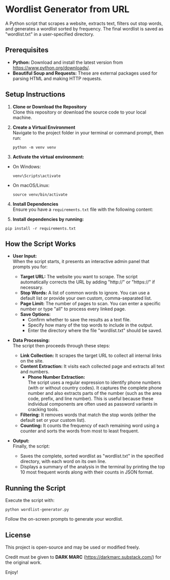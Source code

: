 # Wordlist Generator from URL

A Python script that scrapes a website, extracts text, filters out stop words, and generates a wordlist sorted by frequency. The final wordlist is saved as "wordlist.txt" in a user-specified directory.

## Prerequisites

- **Python:** Download and install the latest version from https://www.python.org/downloads/.
- **Beautiful Soup and Requests:** These are external packages used for parsing HTML and making HTTP requests.

## Setup Instructions

1. **Clone or Download the Repository**  
   Clone this repository or download the source code to your local machine.

2. **Create a Virtual Environment**  
   Navigate to the project folder in your terminal or command prompt, then run:
   ```
   python -m venv venv
   ```

4. **Activate the virtual environment:** 
- On Windows:  
  ```
  venv\Scripts\activate
  ```
- On macOS/Linux:  
  ```
  source venv/bin/activate
  ```

4. **Install Dependencies**  
Ensure you have a `requirements.txt` file with the following content:

5. **Install dependencies by running:**
  ```
  pip install -r requirements.txt
  ```

## How the Script Works

- **User Input:**  
  When the script starts, it presents an interactive admin panel that prompts you for:
  - **Target URL:** The website you want to scrape. The script automatically corrects the URL by adding "http://" or "https://" if necessary.
  - **Stop Words:** A list of common words to ignore. You can use a default list or provide your own custom, comma-separated list.
  - **Page Limit:** The number of pages to scan. You can enter a specific number or type "all" to process every linked page.
  - **Save Options:**  
    - Confirm whether to save the results as a text file.
    - Specify how many of the top words to include in the output.
    - Enter the directory where the file "wordlist.txt" should be saved.

- **Data Processing:**  
  The script then proceeds through these steps:
  - **Link Collection:** It scrapes the target URL to collect all internal links on the site.
  - **Content Extraction:** It visits each collected page and extracts all text and numbers.  
    - **Phone Number Extraction:**  
      The script uses a regular expression to identify phone numbers (with or without country codes). It captures the complete phone number and also extracts parts of the number (such as the area code, prefix, and line number). This is useful because these individual components are often used as password variants in cracking tools.
  - **Filtering:** It removes words that match the stop words (either the default set or your custom list).
  - **Counting:** It counts the frequency of each remaining word using a counter and sorts the words from most to least frequent.

- **Output:**  
  Finally, the script:
  - Saves the complete, sorted wordlist as "wordlist.txt" in the specified directory, with each word on its own line.
  - Displays a summary of the analysis in the terminal by printing the top 10 most frequent words along with their counts in JSON format.

## Running the Script

Execute the script with:
  ```
  python wordlist-generator.py
  ```

Follow the on-screen prompts to generate your wordlist.

## License

This project is open-source and may be used or modified freely. 

Credit must be given to **DARK MARC** (https://darkmarc.substack.com/) for the original work.

Enjoy!
